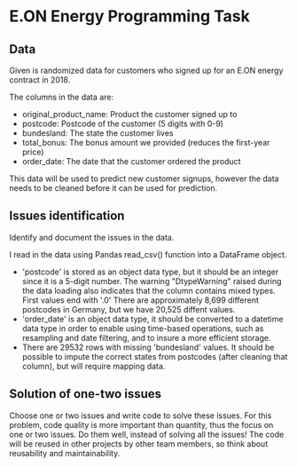 # E.ON Energy Programming Task

## Data

Given is randomized data for customers who signed up for an E.ON energy contract in 2018.

The columns in the data are:
* original_product_name: Product the customer signed up to
* postcode: Postcode of the customer (5 digits with 0-9)
* bundesland: The state the customer lives
* total_bonus: The bonus amount we provided (reduces the first-year price)
* order_date: The date that the customer ordered the product

 This data will be used to predict new customer signups, however the data needs to be cleaned before it can be used for prediction.

## Issues identification

Identify and document the issues in the data.

I read in the data using Pandas read_csv() function into a DataFrame object.

* 'postcode' is stored as an object data type, but it should be an integer since it is a 5-digit number. The warning "DtypeWarning" raised during the data loading also indicates that the column contains mixed types. First values end with '.0' There are approximately 8,699 different postcodes in Germany, but we have 20,525 diffent values.
* 'order_date' is an object data type, it should be converted to a datetime data type in order to enable using time-based operations, such as resampling and date filtering, and to insure a more efficient storage.
* There are 29532 rows with missing 'bundesland' values. It should be possible to impute the correct states from postcodes (after cleaning that column), but will require mapping data.

## Solution of one-two issues

Choose one or two issues and write code to solve these issues.
For this problem, code quality is more important than quantity, thus the focus on one or two issues. Do them well, instead of solving all the issues!
The code will be reused in other projects by other team members, so think about reusability and maintainability.